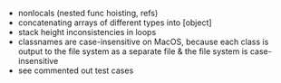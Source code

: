 - nonlocals (nested func hoisting, refs)
- concatenating arrays of different types into [object]
- stack height inconsistencies in loops
- classnames are case-insensitive on MacOS, because each class is output to the file system as a separate file & the file system is case-insensitive
- see commented out test cases

